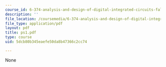 ```yaml
---
course_id: 6-374-analysis-and-design-of-digital-integrated-circuits-fall-2003
description: ''
file_location: /coursemedia/6-374-analysis-and-design-of-digital-integrated-circuits-fall-2003/5dcb80b345eaefe50da8b47366c2cc74_ps1.pdf
file_type: application/pdf
layout: pdf
title: ps1.pdf
type: course
uid: 5dcb80b345eaefe50da8b47366c2cc74

---
```

None